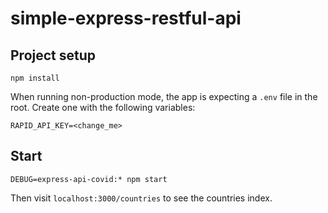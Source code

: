 # simple-express-restful-api

## Project setup
```
npm install
```

When running non-production mode, the app is expecting a `.env` file in the root. Create one with the following variables:
```
RAPID_API_KEY=<change_me>
```

## Start
```
DEBUG=express-api-covid:* npm start
```

Then visit `localhost:3000/countries` to see the countries index.
